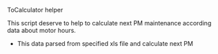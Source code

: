 ToCalculator helper

This script deserve to help to calculate next PM maintenance according data about motor hours.

* This data parsed from specified xls file and calculate next PM